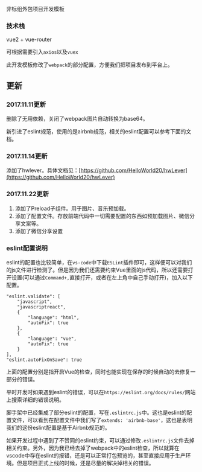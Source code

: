 非标组外包项目开发模板

### 技术栈

vue2 + vue-router

可根据需要引入`axios`以及`vuex`

此开发模板修改了`webpack`的部分配置，方便我们把项目发布到平台上。

## 更新

### 2017.11.11更新

删除了无用依赖，关闭了webpack图片自动转换为base64。

新引进了eslint规范，使用的是airbnb规范，相关的eslint配置可以参考下面的文档。

### 2017.11.14更新

添加了hwlever。具体文档见：[https://github.com/HelloWorld20/hwLever](https://github.com/HelloWorld20/hwLever)

### 2017.11.22更新

1. 添加了Preload子组件。用于图片、音乐预加载。
2. 添加了配置文件。存放前端代码中一切需要配置的东西如预加载图片、微信分享文案等。
3. 添加了微信分享设置


### eslint配置说明

eslint的配置也比较简单，在`vs-code`中下载`ESLint`插件即可，这样便可以对我们的js文件进行检测了。但是因为我们还需要约束Vue里面的js代码，所以还需要打开设置(可以通过`Command+,`直接打开，或者在左上角中自己手动打开)，加入以下配置。

```
"eslint.validate": [
    "javascript",
    "javascriptreact",
    {
        "language": "html",
        "autoFix": true
    },
    {
        "language": "vue",
        "autoFix": true
    }
],
"eslint.autoFixOnSave": true
```

上面的配置分别是指开启Vue的检查，同时也能实现在保存的时候自动的去修复一部分的错误。

平时开发时如果遇到eslint的错误，可以在`https://eslint.org/docs/rules/`网站上搜索详细的错误说明。

脚手架中已经集成了部分eslint的配置，写在`.eslintrc.js`中。这也是eslint的配置文件，可以看到在配置文件中我们写了`extends: 'airbnb-base'`，这也是表明我们的这份eslint配置是基于Airbnb规范的。

如果开发过程中遇到了不赞同的eslint约束，可以通过修改`.eslintrc.js`文件去掉相关约束。另外，因为我已经去掉了webpack中的eslint检查，所以就算在vscode中存在eslint的报错，还是可以正常打包预览的，甚至直接应用于生产环境。但是项目正式上线的时候，还是尽量的解决掉相关的错误。
